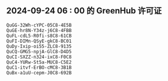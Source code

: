 ## 2024-09-24 06 : 00 的 GreenHub 许可证
```
QuGG-32Wh-cYPC-05C8-4E5B
QuGE-hr8N-Y34z-j6C8-4FBB
QuFL-cdL5-R0fi-s8C8-61CB
QuFI-DIMn-QSyE-gkC8-BC01
QuDy-Ixip-oi55-ZLC8-9135
QuCQ-GMG5-npjA-GlC8-D4D5
QuCI-SXZZ-n324-ixC8-F0C8
QuC4-YURw-St5a-MUC8-C5E2
QuC1-itvf-ErBO-cMC8-3B1B
QuBx-a1uU-cepm-J0C8-692B
```
